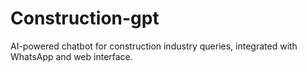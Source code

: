 # Construction-gpt
AI-powered chatbot for construction industry queries, integrated with WhatsApp and web interface.

